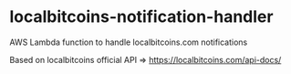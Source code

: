 # localbitcoins-notification-handler
AWS Lambda function to handle localbitcoins.com notifications

Based on localbitcoins official API => https://localbitcoins.com/api-docs/